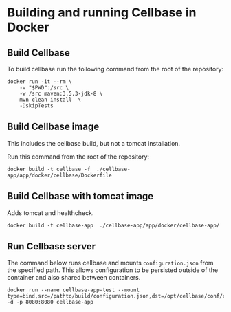 # Building and running Cellbase in Docker

## Build Cellbase

To build cellbase run the following command from the root of the repository:

```
docker run -it --rm \
    -v "$PWD":/src \
    -w /src maven:3.5.3-jdk-8 \
    mvn clean install  \
    -DskipTests
```

## Build Cellbase image

This includes the cellbase build, but not a tomcat installation.

Run this command from the root of the repository:

```
docker build -t cellbase -f  ./cellbase-app/app/docker/cellbase/Dockerfile
```

## Build Cellbase with tomcat image

Adds tomcat and healthcheck.

```
docker build -t cellbase-app  ./cellbase-app/app/docker/cellbase-app/
```   

## Run Cellbase server

The command below runs cellbase and mounts `configuration.json` from the specified path. This allows configuration to be persisted outside of the container and also shared between containers.

```
docker run --name cellbase-app-test --mount type=bind,src=/pathto/build/configuration.json,dst=/opt/cellbase/conf/configuration.json -d -p 8080:8080 cellbase-app
```